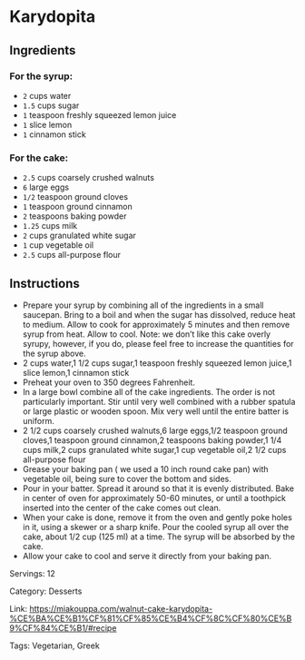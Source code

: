 # Karydopita

## Ingredients

### For the syrup:
- `2` cups water
- `1.5` cups sugar
- `1` teaspoon freshly squeezed lemon juice
- `1` slice lemon
- `1` cinnamon stick

### For the cake:
- `2.5` cups coarsely crushed walnuts
- `6` large eggs
- `1/2` teaspoon ground cloves
- `1` teaspoon ground cinnamon
- `2` teaspoons baking powder
- `1.25` cups milk
- `2` cups granulated white sugar
- `1` cup vegetable oil
- `2.5` cups all-purpose flour

## Instructions
- Prepare your syrup by combining all of the ingredients in a small saucepan.  Bring to a boil and when the sugar has dissolved, reduce heat to medium.  Allow to cook for approximately 5 minutes and then remove syrup from heat.  Allow to cool.  Note: we don’t like this cake overly syrupy, however, if you do, please feel free to increase the quantities for the syrup above.
- 2 cups water,1 1/2 cups sugar,1 teaspoon freshly squeezed lemon juice,1 slice lemon,1 cinnamon stick
- Preheat your oven to 350 degrees Fahrenheit.
- In a large bowl combine all of the cake ingredients.  The order is not particularly important.  Stir until very well combined with a rubber spatula or large plastic or wooden spoon.  Mix very well until the entire batter is uniform.
- 2 1/2 cups coarsely crushed walnuts,6 large eggs,1/2 teaspoon ground cloves,1 teaspoon ground cinnamon,2 teaspoons baking powder,1 1/4 cups milk,2 cups granulated white sugar,1 cup vegetable oil,2 1/2 cups all-purpose flour
- Grease your baking pan ( we used a 10 inch round cake pan) with vegetable oil, being sure to cover the bottom and sides.
- Pour in your batter.  Spread it around so that it is evenly distributed.  Bake in center of oven for approximately 50-60 minutes, or until a toothpick inserted into the center of the cake comes out clean.
- When your cake is done, remove it from the oven and gently poke holes in it, using a skewer or a sharp knife. Pour the cooled syrup all over the cake, about 1/2 cup (125 ml) at a time.  The syrup will be absorbed by the cake.
- Allow your cake to cool and serve it directly from your baking pan.

Servings: 12

Category: Desserts

Link: https://miakouppa.com/walnut-cake-karydopita-%CE%BA%CE%B1%CF%81%CF%85%CE%B4%CF%8C%CF%80%CE%B9%CF%84%CE%B1/#recipe

Tags: Vegetarian, Greek
